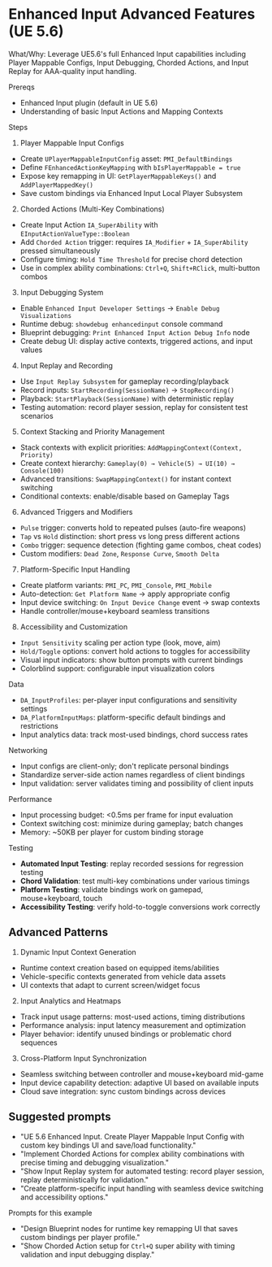 # Enhanced Input Advanced Features (UE 5.6)

What/Why: Leverage UE5.6's full Enhanced Input capabilities including Player Mappable Configs, Input Debugging, Chorded Actions, and Input Replay for AAA-quality input handling.

Prereqs

- Enhanced Input plugin (default in UE 5.6)
- Understanding of basic Input Actions and Mapping Contexts

Steps

1. Player Mappable Input Configs

- Create `UPlayerMappableInputConfig` asset: `PMI_DefaultBindings`
- Define `FEnhancedActionKeyMapping` with `bIsPlayerMappable = true`
- Expose key remapping in UI: `GetPlayerMappableKeys()` and `AddPlayerMappedKey()`
- Save custom bindings via Enhanced Input Local Player Subsystem

2. Chorded Actions (Multi-Key Combinations)

- Create Input Action `IA_SuperAbility` with `EInputActionValueType::Boolean`
- Add `Chorded Action` trigger: requires `IA_Modifier` + `IA_SuperAbility` pressed simultaneously
- Configure timing: `Hold Time Threshold` for precise chord detection
- Use in complex ability combinations: `Ctrl+Q`, `Shift+RClick`, multi-button combos

3. Input Debugging System

- Enable `Enhanced Input Developer Settings` → `Enable Debug Visualizations`
- Runtime debug: `showdebug enhancedinput` console command
- Blueprint debugging: `Print Enhanced Input Action Debug Info` node
- Create debug UI: display active contexts, triggered actions, and input values

4. Input Replay and Recording

- Use `Input Replay Subsystem` for gameplay recording/playback
- Record inputs: `StartRecording(SessionName)` → `StopRecording()`
- Playback: `StartPlayback(SessionName)` with deterministic replay
- Testing automation: record player session, replay for consistent test scenarios

5. Context Stacking and Priority Management

- Stack contexts with explicit priorities: `AddMappingContext(Context, Priority)`
- Create context hierarchy: `Gameplay(0) → Vehicle(5) → UI(10) → Console(100)`
- Advanced transitions: `SwapMappingContext()` for instant context switching
- Conditional contexts: enable/disable based on Gameplay Tags

6. Advanced Triggers and Modifiers

- `Pulse` trigger: converts hold to repeated pulses (auto-fire weapons)
- `Tap` vs `Hold` distinction: short press vs long press different actions
- `Combo` trigger: sequence detection (fighting game combos, cheat codes)
- Custom modifiers: `Dead Zone`, `Response Curve`, `Smooth Delta`

7. Platform-Specific Input Handling

- Create platform variants: `PMI_PC`, `PMI_Console`, `PMI_Mobile`
- Auto-detection: `Get Platform Name` → apply appropriate config
- Input device switching: `On Input Device Change` event → swap contexts
- Handle controller/mouse+keyboard seamless transitions

8. Accessibility and Customization

- `Input Sensitivity` scaling per action type (look, move, aim)
- `Hold/Toggle` options: convert hold actions to toggles for accessibility
- Visual input indicators: show button prompts with current bindings
- Colorblind support: configurable input visualization colors

Data

- `DA_InputProfiles`: per-player input configurations and sensitivity settings
- `DA_PlatformInputMaps`: platform-specific default bindings and restrictions
- Input analytics data: track most-used bindings, chord success rates

Networking

- Input configs are client-only; don't replicate personal bindings
- Standardize server-side action names regardless of client bindings
- Input validation: server validates timing and possibility of client inputs

Performance

- Input processing budget: <0.5ms per frame for input evaluation
- Context switching cost: minimize during gameplay; batch changes
- Memory: ~50KB per player for custom binding storage

Testing

- **Automated Input Testing**: replay recorded sessions for regression testing
- **Chord Validation**: test multi-key combinations under various timings
- **Platform Testing**: validate bindings work on gamepad, mouse+keyboard, touch
- **Accessibility Testing**: verify hold-to-toggle conversions work correctly

## Advanced Patterns

1. Dynamic Input Context Generation

- Runtime context creation based on equipped items/abilities
- Vehicle-specific contexts generated from vehicle data assets
- UI contexts that adapt to current screen/widget focus

2. Input Analytics and Heatmaps

- Track input usage patterns: most-used actions, timing distributions
- Performance analysis: input latency measurement and optimization
- Player behavior: identify unused bindings or problematic chord sequences

3. Cross-Platform Input Synchronization

- Seamless switching between controller and mouse+keyboard mid-game
- Input device capability detection: adaptive UI based on available inputs
- Cloud save integration: sync custom bindings across devices

## Suggested prompts

- "UE 5.6 Enhanced Input. Create Player Mappable Input Config with custom key bindings UI and save/load functionality."
- "Implement Chorded Actions for complex ability combinations with precise timing and debugging visualization."
- "Show Input Replay system for automated testing: record player session, replay deterministically for validation."
- "Create platform-specific input handling with seamless device switching and accessibility options."

Prompts for this example

- "Design Blueprint nodes for runtime key remapping UI that saves custom bindings per player profile."
- "Show Chorded Action setup for `Ctrl+Q` super ability with timing validation and input debugging display."
